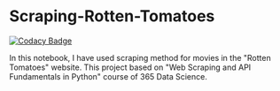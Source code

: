 # Scraping-Rotten-Tomatoes

[![Codacy Badge](https://api.codacy.com/project/badge/Grade/0aaad596ca3f44f3bc26e457546293e5)](https://app.codacy.com/manual/NijatZeynalov/Scraping-Rotten-Tomatoes?utm_source=github.com&utm_medium=referral&utm_content=NijatZeynalov/Scraping-Rotten-Tomatoes&utm_campaign=Badge_Grade_Dashboard)

In this notebook, I have used scraping method for movies in the "Rotten Tomatoes" website. This project based on "Web Scraping and API Fundamentals in Python" course of 365 Data Science.
